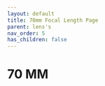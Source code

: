 ```yaml
---
layout: default
title: 70mm Focal Length Page
parent: lens's
nav_order: 5
has_children: false
---
```


# 70 MM


